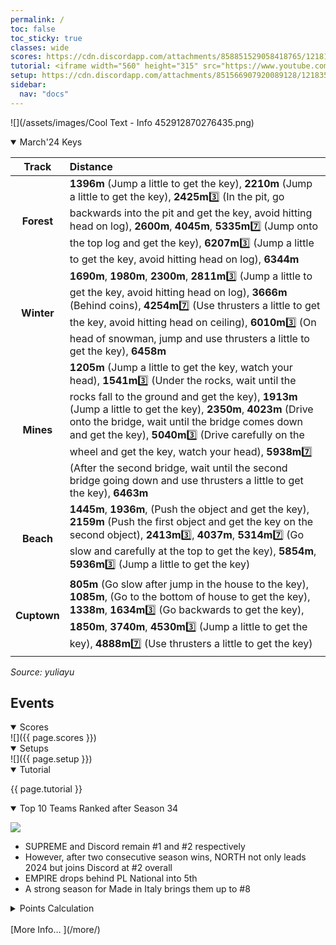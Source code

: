 ```yaml
---
permalink: /
toc: false
toc_sticky: true
classes: wide
scores: https://cdn.discordapp.com/attachments/858851529058418765/1218183736219275325/IMG_4382.png?ex=6606bd03&is=65f44803&hm=194e72de64120ee966fc1d867f34c55dcb62f7dd9a0473a0e3d65419385ac27f&
tutorial: <iframe width="560" height="315" src="https://www.youtube.com/embed/difgIqztFVU?si=76C6whcfl48L7-1C&amp;start=250" title="YouTube video player" frameborder="0" allow="accelerometer; autoplay; clipboard-write; encrypted-media; gyroscope; picture-in-picture; web-share" allowfullscreen></iframe>
setup: https://cdn.discordapp.com/attachments/851566907920089128/1218359019765366936/Image.png?ex=66076042&is=65f4eb42&hm=1ec4862fc71dda0a8688be8d55e9298d43e0c31a7b45158181a3ac0ff7fdb24e&
sidebar:
  nav: "docs"
---
```

![](/assets/images/Cool Text - Info 452912870276435.png)  

<!--
![](https://cdn.discordapp.com/attachments/806343355264401478/848994894865104896/cooltext385495335534000.png)  

<details  markdown="block">
  <summary>
    Table of contents
  </summary>
  {: .text-delta }
1. TOC
{:toc} 
</details> -->  



<details  markdown="block" open>
  <summary> 
   March'24 Keys
  </summary>  

| Track | Distance |  
| :--: | :-- |  
**Forest** |  **1396m** (Jump a little to get the key), **2210m** (Jump a little to get the key), **2425m**3️⃣ (In the pit, go backwards into the pit and get the key, avoid hitting head on log), **2600m**, **4045m**, **5335m**7️⃣ (Jump onto the top log and get the key), **6207m**3️⃣ (Jump a little to get the key, avoid hitting head on log), **6344m**  
**Winter** | **1690m**, **1980m**, **2300m**, **2811m**3️⃣ (Jump a little to get the key, avoid hitting head on log), **3666m** (Behind coins), **4254m**7️⃣ (Use thrusters a little to get the key, avoid hitting head on ceiling), **6010m**3️⃣ (On head of snowman, jump and use thrusters a little to get the key), **6458m**  
**Mines** | **1205m** (Jump a little to get the key, watch your head), **1541m**3️⃣ (Under the rocks, wait until the rocks fall to the ground and get the key), **1913m** (Jump a little to get the key), **2350m**, **4023m** (Drive onto the bridge, wait until the bridge comes down and get the key), **5040m**3️⃣ (Drive carefully on the wheel and get the key, watch your head), **5938m**7️⃣ (After the second bridge, wait until the second bridge going down and use thrusters a little to get the key), **6463m**  
**Beach** |  **1445m**, **1936m**, (Push the object and get the key), **2159m** (Push the first object and get the key on the second object), **2413m**3️⃣, **4037m**, **5314m**7️⃣ (Go slow and carefully at the top to get the key), **5854m**, **5936m**3️⃣  (Jump a little to get the key)  
**Cuptown** |  **805m** (Go slow after jump in the house to the key), **1085m**, (Go to the bottom of house to get the key), **1338m**, **1634m**3️⃣ (Go backwards to get the key), **1850m**, **3740m**, **4530m**3️⃣ (Jump a little to get the key), **4888m**7️⃣ (Use thrusters a little to get the key)  

*Source: yuliayu*


</details>  

## Events  

<details  markdown="block" open>
  <summary> 
   Scores
  </summary>
![]({{ page.scores }})  
</details>  


<details  markdown="block" open>
  <summary> 
   Setups
  </summary>
![]({{ page.setup }})  

</details>

<details  markdown="block" open>
  <summary> 
   Tutorial
  </summary>

{{ page.tutorial }}
&nbsp;
</details>


<details  markdown="block" open>
  <summary> 
   Top 10 Teams Ranked after Season 34
  </summary>

![](https://cdn.discordapp.com/attachments/858336498159714324/1213347108980129832/image0.jpg?ex=6607998d&is=65f5248d&hm=f32ae667150b6f6680c9864c6e6d0fd054df14057ee5b71b65cc8c7eb6be6680&)

- SUPREME and Discord remain #1 and #2 respectively
- However, after two consecutive season wins, NORTH not only leads 2024 but joins Discord at #2 overall
- EMPIRE drops behind PL National into 5th
- A strong season for Made in Italy brings them up to #8  
<details markdown="block" >  
  <summary>  
      Points Calculation  
  </summary>  
  
{% capture notice-3 %}	
One season of ~15 matches is just not enough to determine the best HCR2 team.  So I came up with a simple method that takes into account placings from previous seasons.  This should provide a more stable and accurate ranking.  Teams do change over time, so I felt that placings in previous seasons should be less relevant as time passes by.
- ## **Most recent season**: 1st=12 points, 2nd=11 points, 3rd=10 points, … 12th = 1 point
- **Previous season**: 1st=11 points, 2nd=10 points, 3rd=9points, … 11th = 1 point
- **Two seasons ago**: 1st=10 points, 2nd=9 points, 3rd=8points, … 10th = 1 point
I.e. reducing by 1 point the value of each placement for every previous season.  Accordingly, seasons played more than a year ago will not count.
	
In table format: Points awarded according to final placement in previous seasons, where 0 was the final ranks in the last full season,  -1 is one season before, etc. 
```
Season ┃  1  2  3  4  5  6  7  8  9 10 11 12
━━━━━━━╋━━━━━━━━━━━━━━━━━━━━━━━━━━━━━━━━━━━━━
   0   ┃ 12 11 10  9  8  7  6  5  4  3  2  1
  -1   ┃ 11 10  9  8  7  6  5  4  3  2  1
  -2   ┃ 10  9  8  7  6  5  4  3  2  1
  -3   ┃  9  8  7  6  5  4  3  2  1
  -4   ┃  8  7  6  5  4  3  2  1
  -5   ┃  7  6  5  4  3  2  1
  -6   ┃  6  5  4  3  2  1
  -7   ┃  5  4  3  2  1
  -8   ┃  4  3  2  1
  -9   ┃  3  2  1
  -10  ┃  2  1
  -11  ┃  1
```
{% endcapture %}

<div class="notice">{{ notice-3 | markdownify }}</div>

 </details>  
&nbsp;  
</details> 
[More Info… ](/more/)
